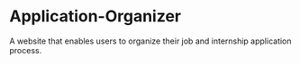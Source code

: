 # Application-Organizer
A website that enables users to organize their job and internship application process.
